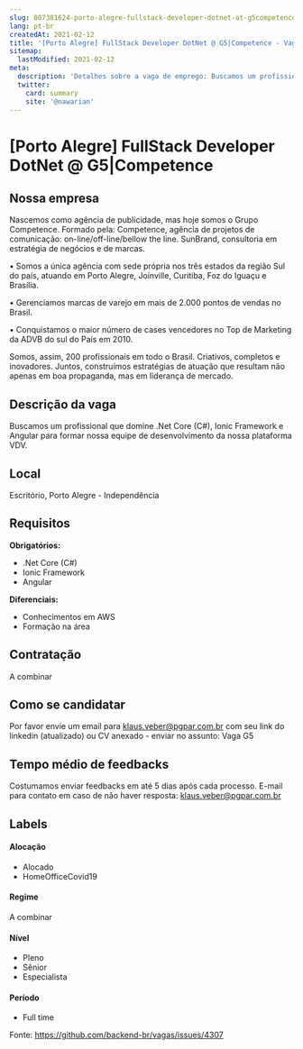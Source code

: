 ```yaml
---
slug: 807381624-porto-alegre-fullstack-developer-dotnet-at-g5competence
lang: pt-br
createdAt: 2021-02-12
title: '[Porto Alegre] FullStack Developer DotNet @ G5|Competence - Vaga de Emprego'
sitemap:
  lastModified: 2021-02-12
meta:
  description: 'Detalhes sobre a vaga de emprego: Buscamos um profissional que domine .Net Core (C#), Ionic Framework e Angular para formar nossa equipe de desenvolvimento da nossa plataforma VDV.'
  twitter:
    card: summary
    site: '@nawarian'
---
```


# [Porto Alegre] FullStack Developer DotNet @ G5|Competence

## Nossa empresa
Nascemos como agência de publicidade, mas hoje somos o Grupo Competence. Formado pela:
Competence, agência de projetos de comunicação: on-line/off-line/bellow the line.
SunBrand, consultoria em estratégia de negócios e de marcas.

• Somos a única agência com sede própria nos três estados da região Sul do país, atuando em Porto Alegre, Joinville, Curitiba, Foz do Iguaçu e Brasília.

• Gerenciamos marcas de varejo em mais de 2.000 pontos de vendas no Brasil.

• Conquistamos o maior número de cases vencedores no Top de Marketing da ADVB do sul do País em 2010.

Somos, assim, 200 profissionais em todo o Brasil. Criativos, completos e inovadores. Juntos, construímos estratégias de atuação que resultam não apenas em boa propaganda, mas em liderança de mercado.

## Descrição da vaga

Buscamos um profissional que domine .Net Core (C#), Ionic Framework e Angular para formar nossa equipe de desenvolvimento da nossa plataforma VDV.


## Local

Escritório, Porto Alegre - Independência

## Requisitos

**Obrigatórios:**
- .Net Core (C#)
- Ionic Framework
- Angular

**Diferenciais:**
- Conhecimentos em AWS
- Formação na área

## Contratação

A combinar

## Como se candidatar

Por favor envie um email para klaus.veber@pgpar.com.br com seu link do linkedin (atualizado) ou CV anexado - enviar no assunto: Vaga G5

## Tempo médio de feedbacks

Costumamos enviar feedbacks em até 5 dias após cada processo.
E-mail para contato em caso de não haver resposta: klaus.veber@pgpar.com.br 

## Labels
<!-- retire os labels que não fazem sentido à vaga -->

#### Alocação
- Alocado
- HomeOfficeCovid19

#### Regime
A combinar

#### Nível
- Pleno
- Sênior
- Especialista

#### Período
- Full time


Fonte: https://github.com/backend-br/vagas/issues/4307